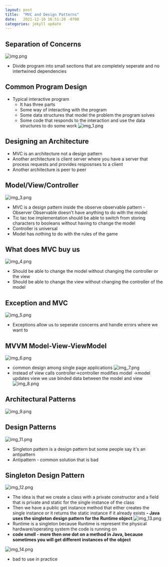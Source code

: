 ```yaml
---
layout: post
title:  "MVC and Design Patterns"
date:   2021-12-10 16:51:20 -0700
categories: jekyll update
---
```


<link rel="stylesheet" href="/assets/style.css">

## Separation of Concerns

![img.png](/assets/mvc_designpatterns/img.png?style=centerme)
- Divide program into small sections that are completely seperate and no intertwined dependencies

## Common Program Design

- Typical interactive program
  - It has three parts
  - Some way of interacting with the program
  - Some data structures that model the problem the program solves
  - Some code that responds to the interaction and use the data structures to do some work
![img_1.png](/assets/mvc_designpatterns/img_1.png?style=centerme)

## Designing an Architecture

- MVC is an architecture not a design pattern
- Another architecture is client server where you have a server that process requests and provides resposnses to a
  client
- Another architecture is peer to peer

## Model/View/Controller

![img_3.png](/assets/mvc_designpatterns/img_3.png?style=centerme)
- MVC is a design pattern inside the observe observable pattern -Observer Observable doesn't have anything to do with
  the model
- Tic tac toe implementation should be able to switch from storing characters to booleans without having to change the
  model
- Controller is universal
- Model has nothing to do with the rules of the game

## What does MVC buy us

![img_4.png](/assets/mvc_designpatterns/img_4.png?style=centerme)
- Should be able to change the model without changing the controller or the view
- Should be able to change the view without changing the controller of the model

## Exception and MVC

![img_5.png](/assets/mvc_designpatterns/img_5.png?style=centerme)
- Exceptions allow us to seperate concerns and handle errors where we want to

## MVVM Model-View-ViewModel

![img_6.png](/assets/mvc_designpatterns/img_6.png?style=centerme)
- common design among single page applications
![img_7.png](/assets/mvc_designpatterns/img_7.png?style=centerme)
- instead of view calls controller->controller modifies model ->model updates view
  we use binded data between the model and view
![img_8.png](/assets/mvc_designpatterns/img_8.png?style=centerme)

## Architectural Patterns

![img_9.png](/assets/mvc_designpatterns/img_9.png?style=centerme)

## Design Patterns

![img_11.png](/assets/mvc_designpatterns/img_11.png?style=centerme)
- Singleton pattern is a design pattern but some people say it's an antipattern
- Antipattern - common solution that is bad

## Singleton Design Pattern

![img_12.png](/assets/mvc_designpatterns/img_12.png?style=centerme)
- The idea is that we create a class with a private constructor and a field that is private and static for the
  single instance of the class
- Then we have a public get instance method that either creates the single instance or it returns the static
  instance if it already exists
  **- Java uses the singleton design pattern for the Runtime object**
![img_13.png](/assets/mvc_designpatterns/img_13.png?style=centerme)
- Runtime is a singleton because Runtime is represent the physical hardware/operating system the code is running on
- **code smell - more then one dot on a method in Java, because sometimes you will get different instances of the
  object**

![img_14.png](/assets/mvc_designpatterns/img_14.png?style=centerme)
- bad to use in practice
